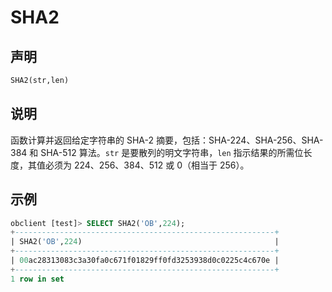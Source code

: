 # SHA2

## 声明

```sql
SHA2(str,len)
```

## 说明

函数计算并返回给定字符串的 SHA-2 摘要，包括：SHA-224、SHA-256、SHA-384 和 SHA-512 算法。`str` 是要散列的明文字符串，`len` 指示结果的所需位长度，其值必须为 224、256、384、512 或 0（相当于 256）。

## 示例

```sql
obclient [test]> SELECT SHA2('OB',224);
+----------------------------------------------------------+
| SHA2('OB',224)                                           |
+----------------------------------------------------------+
| 00ac28313083c3a30fa0c671f01829ff0fd3253938d0c0225c4c670e |
+----------------------------------------------------------+
1 row in set
```
